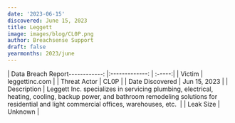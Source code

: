 ```yaml
---
date: '2023-06-15'
discovered: June 15, 2023
title: Leggett
image: images/blog/CL0P.png
author: Breachsense Support
draft: false
yearmonths: 2023/june
---
```


| Data Breach Report------------:     |:-------------:    | :-----:|
| Victim      | leggettinc.com      | 
| Threat Actor      | CL0P      | 
| Date Discovered      | Jun 15, 2023      | 
| Description      | Leggett Inc. specializes in servicing plumbing, electrical, heating, cooling, backup power, and bathroom remodeling solutions for residential and light commercial offices, warehouses, etc.       | 
| Leak Size      | Unknown      | 

